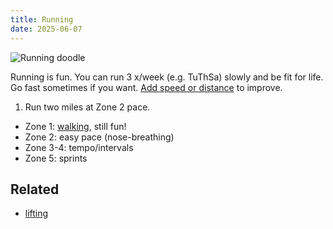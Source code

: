 ```yaml
---
title: Running
date: 2025-06-07
---
```

![Running doodle](/img/running.png)

Running is fun. You can run 3 x/week (e.g. TuThSa) slowly and be fit for life. Go fast sometimes if you want. [Add speed or distance](/progressive-overload) to improve.

1. Run two miles at Zone 2 pace. 

- Zone 1: [walking](/walking), still fun!
- Zone 2: easy pace (nose-breathing)
- Zone 3-4: tempo/intervals 
- Zone 5: sprints

## Related
- [lifting](/lifting)



